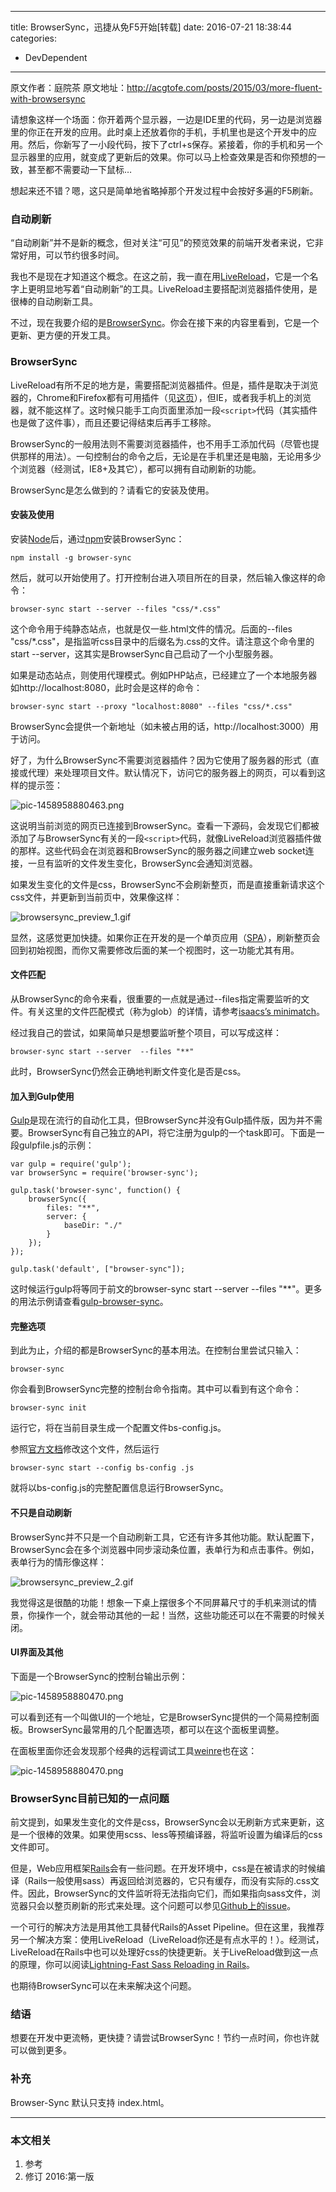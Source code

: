 ----
title: BrowserSync，迅捷从免F5开始[转载]
date: 2016-07-21 18:38:44
categories:
- DevDependent
----
原文作者：庭院茶
原文地址：<http://acgtofe.com/posts/2015/03/more-fluent-with-browsersync>

请想象这样一个场面：你开着两个显示器，一边是IDE里的代码，另一边是浏览器里的你正在开发的应用。此时桌上还放着你的手机，手机里也是这个开发中的应用。然后，你新写了一小段代码，按下了ctrl+s保存。紧接着，你的手机和另一个显示器里的应用，就变成了更新后的效果。你可以马上检查效果是否和你预想的一致，甚至都不需要动一下鼠标…

想起来还不错？嗯，这只是简单地省略掉那个开发过程中会按好多遍的F5刷新。

### 自动刷新

“自动刷新”并不是新的概念，但对关注“可见”的预览效果的前端开发者来说，它非常好用，可以节约很多时间。

我也不是现在才知道这个概念。在这之前，我一直在用[LiveReload][1]，它是一个名字上更明显地写着“自动刷新”的工具。LiveReload主要搭配浏览器插件使用，是很棒的自动刷新工具。

不过，现在我要介绍的是[BrowserSync][2]。你会在接下来的内容里看到，它是一个更新、更方便的开发工具。

### BrowserSync

LiveReload有所不足的地方是，需要搭配浏览器插件。但是，插件是取决于浏览器的，Chrome和Firefox都有可用插件（见[这页][3]），但IE，或者我手机上的浏览器，就不能这样了。这时候只能手工向页面里添加一段`<script>`代码（其实插件也是做了这件事），而且还要记得结束后再手工移除。

BrowserSync的一般用法则不需要浏览器插件，也不用手工添加代码（尽管也提供那样的用法）。一句控制台的命令之后，无论是在手机里还是电脑，无论用多少个浏览器（经测试，IE8+及其它），都可以拥有自动刷新的功能。

BrowserSync是怎么做到的？请看它的安装及使用。

#### 安装及使用

安装[Node][4]后，通过[npm][5]安装BrowserSync：

    npm install -g browser-sync
    

然后，就可以开始使用了。打开控制台进入项目所在的目录，然后输入像这样的命令：

    browser-sync start --server --files "css/*.css"
    

这个命令用于纯静态站点，也就是仅一些.html文件的情况。后面的--files "css/*.css"，是指监听css目录中的后缀名为.css的文件。请注意这个命令里的start --server，这其实是BrowserSync自己启动了一个小型服务器。

如果是动态站点，则使用代理模式。例如PHP站点，已经建立了一个本地服务器如http://localhost:8080，此时会是这样的命令：

    browser-sync start --proxy "localhost:8080" --files "css/*.css"
    

BrowserSync会提供一个新地址（如未被占用的话，http://localhost:3000）用于访问。

好了，为什么BrowserSync不需要浏览器插件？因为它使用了服务器的形式（直接或代理）来处理项目文件。默认情况下，访问它的服务器上的网页，可以看到这样的提示签：

![pic-1458958880463.png][6]

这说明当前浏览的网页已连接到BrowserSync。查看一下源码，会发现它们都被添加了与BrowserSync有关的一段`<script>`代码，就像LiveReload浏览器插件做的那样。这些代码会在浏览器和BrowserSync的服务器之间建立web socket连接，一旦有监听的文件发生变化，BrowserSync会通知浏览器。

如果发生变化的文件是css，BrowserSync不会刷新整页，而是直接重新请求这个css文件，并更新到当前页中，效果像这样：

![browsersync_preview_1.gif][7]

显然，这感觉更加快捷。如果你正在开发的是一个单页应用（[SPA][8]），刷新整页会回到初始视图，而你又需要修改后面的某一个视图时，这一功能尤其有用。

#### 文件匹配

从BrowserSync的命令来看，很重要的一点就是通过--files指定需要监听的文件。有关这里的文件匹配模式（称为glob）的详情，请参考[isaacs’s minimatch][9]。

经过我自己的尝试，如果简单只是想要监听整个项目，可以写成这样：

    browser-sync start --server  --files "**"
    

此时，BrowserSync仍然会正确地判断文件变化是否是css。

#### 加入到Gulp使用

[Gulp][10]是现在流行的自动化工具，但BrowserSync并没有Gulp插件版，因为并不需要。BrowserSync有自己独立的API，将它注册为gulp的一个task即可。下面是一段gulpfile.js的示例：

    var gulp = require('gulp');
    var browserSync = require('browser-sync');
    
    gulp.task('browser-sync', function() {
        browserSync({
            files: "**",
            server: {
                baseDir: "./"
            }
        });
    });
    
    gulp.task('default', ["browser-sync"]);

这时候运行gulp将等同于前文的browser-sync start --server --files "**"。更多的用法示例请查看[gulp-browser-sync][11]。

#### 完整选项

到此为止，介绍的都是BrowserSync的基本用法。在控制台里尝试只输入：

    browser-sync
    

你会看到BrowserSync完整的控制台命令指南。其中可以看到有这个命令：

    browser-sync init
    

运行它，将在当前目录生成一个配置文件bs-config.js。

参照[官方文档][12]修改这个文件，然后运行

    browser-sync start --config bs-config .js
    

就将以bs-config.js的完整配置信息运行BrowserSync。

#### 不只是自动刷新

BrowserSync并不只是一个自动刷新工具，它还有许多其他功能。默认配置下，BrowserSync会在多个浏览器中同步滚动条位置，表单行为和点击事件。例如，表单行为的情形像这样：

![browsersync_preview_2.gif][13]

我觉得这是很酷的功能！想象一下桌上摆很多个不同屏幕尺寸的手机来测试的情景，你操作一个，就会带动其他的一起！当然，这些功能还可以在不需要的时候关闭。

#### UI界面及其他

下面是一个BrowserSync的控制台输出示例：

![pic-1458958880470.png][14]

可以看到还有一个叫做UI的一个地址，它是BrowserSync提供的一个简易控制面板。BrowserSync最常用的几个配置选项，都可以在这个面板里调整。

在面板里面你还会发现那个经典的远程调试工具[weinre][15]也在这：

![pic-1458958880470.png][22]

### BrowserSync目前已知的一点问题

前文提到，如果发生变化的文件是css，BrowserSync会以无刷新方式来更新，这是一个很棒的效果。如果使用scss、less等预编译器，将监听设置为编译后的css文件即可。

但是，Web应用框架[Rails][16]会有一些问题。在开发环境中，css是在被请求的时候编译（Rails一般使用sass）再返回给浏览器的，它只有缓存，而没有实际的.css文件。因此，BrowserSync的文件监听将无法指向它们，而如果指向sass文件，浏览器只会以整页刷新的形式来处理。这个问题可以参见[Github上的issue][17]。

一个可行的解决方法是用其他工具替代Rails的Asset Pipeline。但在这里，我推荐另一个解决方案：使用LiveReload（LiveReload你还是有点水平的！）。经测试，LiveReload在Rails中也可以处理好css的快捷更新。关于LiveReload做到这一点的原理，你可以阅读[Lightning-Fast Sass Reloading in Rails][18]。

也期待BrowserSync可以在未来解决这个问题。

### 结语

想要在开发中更流畅，更快捷？请尝试BrowserSync！节约一点时间，你也许就可以做到更多。

### 补充
Browser-Sync 默认只支持 index.html。

***
### 本文相关
1. 参考
1. 修订
2016:第一版


[0]: http://acgtofe.com/categories#%E5%B7%A5%E4%BD%9C%E6%B5%81-ref
[1]: http://livereload.com/
[2]: http://www.browsersync.io/
[3]: http://feedback.livereload.com/knowledgebase/articles/86242-how-do-i-install-and-use-the-browser-extensions-
[4]: https://nodejs.org/
[5]: http://zh.wikipedia.org/zh-cn/Node%E5%8C%85%E7%AE%A1%E7%90%86%E5%99%A8
[6]: http://acgtofe.com/assets/used-images/posts/201503/hint_tag.png
[7]: http://acgtofe.com/assets/used-images/posts/201503/browsersync_preview_1.gif
[8]: http://en.wikipedia.org/wiki/Single-page_application
[9]: https://github.com/isaacs/minimatch
[10]: http://gulpjs.com/
[11]: https://github.com/BrowserSync/gulp-browser-sync
[12]: http://www.browsersync.io/docs/options/
[13]: http://acgtofe.com/assets/used-images/posts/201503/browsersync_preview_2.gif
[14]: http://acgtofe.com/assets/used-images/posts/201503/gulp_browsersync_console.png
[15]: http://people.apache.org/~pmuellr/weinre-docs/latest/
[16]: http://rubyonrails.org/
[17]: https://github.com/BrowserSync/browser-sync/issues/50
[18]: https://mattbrictson.com/lightning-fast-sass-reloading-in-rails
[19]: http://acgtofe.com/posts/2015/04/yogatsu-wa-kimi-no-uso
[20]: http://acgtofe.com/posts/2015/03/promise-from-zero
[21]: ./star.png
[22]: http://acgtofe.com/assets/used-images/posts/201503/browsersync_remote_debug.png
[23]: http://api.uyan.cc/v4/comment/?uid=1752433&frameid=7304194&du=&su=acgtofe.com%2Fposts%2F2015%2F03%2Fmore-fluent-with-browsersync&pic=&url=http%3A%2F%2Facgtofe.com%2Fposts%2F2015%2F03%2Fmore-fluent-with-browsersync&title=BrowserSync%EF%BC%8C%E8%BF%85%E6%8D%B7%E4%BB%8E%E5%85%8DF5%E5%BC%80%E5%A7%8B%20-%20acgtofe&t=1458958756611#
[24]: #
[25]: http://www.uyan.cc/
